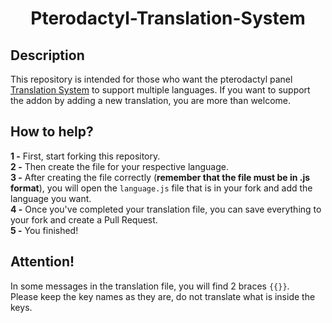 <h1 align="center">
  Pterodactyl-Translation-System
</h1>

## Description
This repository is intended for those who want the pterodactyl panel [Translation System](http://pterodactylmarket.com/resource/309) to support multiple languages.
If you want to support the addon by adding a new translation, you are more than welcome.

## How to help?

**1 -** First, start forking this repository.
<br>
**2 -** Then create the file for your respective language.<br>
**3 -** After creating the file correctly (**remember that the file must be in .js format**), you will open the `language.js` file that is in your fork and add the language you want.
<br>
**4 -** Once you've completed your translation file, you can save everything to your fork and create a Pull Request.
<br>
**5 -** You finished!

## Attention!

In some messages in the translation file, you will find 2 braces ```{{}}```.<br>
Please keep the key names as they are, do not translate what is inside the keys.

